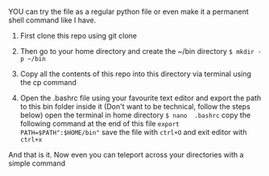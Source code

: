 YOU can try the file as a regular python file or even make it a permanent shell command like I have.

1. First clone this repo using 
	git clone

2. Then go to your home directory and create the ~/bin directory
	```$ mkdir -p ~/bin```

3. Copy all the contents of this repo into this directory via terminal using the cp command

4. Open the .bashrc file using your favourite text editor and export the path to this bin folder inside it (Don't want to be technical, follow the steps below)
	open the terminal in home directory
	```$ nano  .bashrc```
	copy the following command at the end of this file
	 ```export PATH=$PATH":$HOME/bin"```
	save the file with ```ctrl+O``` and exit editor with ```ctrl+x```
	
And that is it. Now even you can teleport across your directories with a simple command
